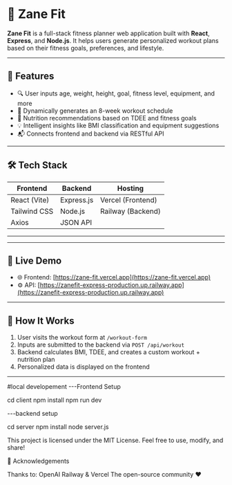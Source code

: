 # 💪 Zane Fit

**Zane Fit** is a full-stack fitness planner web application built with **React**, **Express**, and **Node.js**. It helps users generate personalized workout plans based on their fitness goals, preferences, and lifestyle.

---

## 🚀 Features

- 🔍 User inputs age, weight, height, goal, fitness level, equipment, and more
- 📅 Dynamically generates an 8-week workout schedule
- 🥗 Nutrition recommendations based on TDEE and fitness goals
- 💡 Intelligent insights like BMI classification and equipment suggestions
- 📬 Connects frontend and backend via RESTful API

---

## 🛠️ Tech Stack

| Frontend | Backend | Hosting |
|---------|--------|---------|
| React (Vite) | Express.js | Vercel (Frontend) |
| Tailwind CSS | Node.js | Railway (Backend) |
| Axios | JSON API | |

---


---

## 🔗 Live Demo

- 🌐 Frontend: [https://zane-fit.vercel.app](https://zane-fit.vercel.app)
- ⚙️ API: [https://zanefit-express-production.up.railway.app](https://zanefit-express-production.up.railway.app)

---

## 🧠 How It Works

1. User visits the workout form at `/workout-form`
2. Inputs are submitted to the backend via `POST /api/workout`
3. Backend calculates BMI, TDEE, and creates a custom workout + nutrition plan
4. Personalized data is displayed on the frontend

---

#local developement
---Frontend Setup

cd client
npm install
npm run dev

---backend setup

cd server
npm install
node server.js


This project is licensed under the MIT License. Feel free to use, modify, and share!

🙌 Acknowledgements

Thanks to:
OpenAI
Railway & Vercel
The open-source community ❤️



